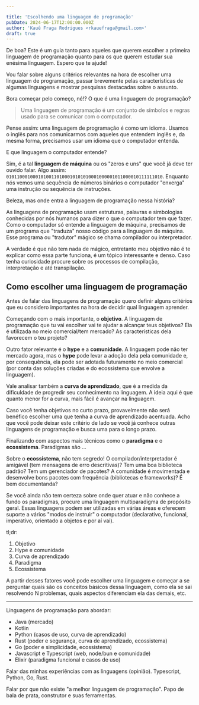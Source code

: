 ```yaml
---

title: 'Escolhendo uma linguagem de programação'
pubDate: 2024-06-17T12:00:00.000Z
author: 'Kauê Fraga Rodrigues <rkauefraga@gmail.com>'
draft: true
---
```


De boa? Este é um guia tanto para aqueles que querem escolher a primeira linguagem de programação quanto para os que querem estudar sua enésima linguagem. Espero que te ajude!

Vou falar sobre alguns critérios relevantes na hora de escolher uma linguagem de programação, passar brevemente pelas características de algumas linguagens e mostrar pesquisas destacadas sobre o assunto.

Bora começar pelo começo, né!? O que é uma linguagem de programação?

> Uma linguagem de programação é um conjunto de símbolos e regras usado para se comunicar com o computador.

Pense assim: uma linguagem de programação é como um idioma. Usamos o inglês para nos comunicarmos com aqueles que entendem inglês e, da mesma forma, precisamos usar um idioma que o computador entenda.

E que linguagem o computador entende?

Sim, é a tal **linguagem de máquina** ou os "zeros e uns" que você já deve ter ouvido falar. Algo assim: `01011000100010100110100010101010001000001011000010111111010`. Enquanto nós vemos uma sequência de números binários o computador "enxerga" uma instrução ou sequência de instruções.

Beleza, mas onde entra a linguagem de programação nessa história?

As linguagens de programação usam estruturas, palavras e simbologias conhecidas por nós humanos para dizer o que o computador tem que fazer. Como o computador só entende a linguagem de máquina, precisamos de um programa que "traduza" nosso código para a linguagem de máquina. Esse programa ou "tradutor" mágico se chama compilador ou interpretador.

A verdade é que não tem nada de mágico, entretanto meu objetivo não é te explicar como essa parte funciona, é um tópico interessante e denso. Caso tenha curiosidade procure sobre os processos de compilação, interpretação e até transpilação.

## Como escolher uma linguagem de programação

Antes de falar das linguagens de programação quero definir alguns critérios que eu considero importantes na hora de decidir qual linguagem aprender.

Começando com o mais importante, o **objetivo**. A linguagem de programação que tu vai escolher vai te ajudar a alcançar teus objetivos? Ela é utilizada no meio comercial/tem mercado? As características dela favorecem o teu projeto?

Outro fator relevante é o **hype** e a **comunidade**. A linguagem pode não ter mercado agora, mas o **hype** pode levar a adoção dela pela comunidade e, por consequência, ela pode ser adotada futuramente no meio comercial (por conta das soluções criadas e do ecossistema que envolve a linguagem).

Vale analisar também a **curva de aprendizado**, que é a medida da dificuldade de progredir seu conhecimento na linguagem. A ideia aqui é que quanto menor for a curva, mais fácil é avançar na linguagem.

Caso você tenha objetivos no curto prazo, provavelmente não será benéfico escolher uma que tenha a curva de aprendizado acentuada. Acho que você pode deixar este critério de lado se você já conhece outras linguagens de programação e busca uma para o longo prazo.

Finalizando com aspectos mais técnicos como o **paradigma** e o **ecossistema**. Paradigmas são ...

Sobre o **ecossistema**, não tem segredo! O compilador/interpretador é amigável (tem mensagens de erro descritivas)? Tem uma boa biblioteca padrão? Tem um gerenciador de pacotes? A comunidade é movimentada e desenvolve bons pacotes com frequência (bibliotecas e frameworks)? É bem documentanda?

Se você ainda não tem certeza sobre onde quer atuar e não conhece a fundo os paradigmas, procure uma linguagem multiparadigma de propósito geral. Essas linguagens podem ser utilizadas em várias áreas e oferecem suporte a vários "modos de instruir" o computador (declarativo, funcional, imperativo, orientado a objetos e por aí vai).

tl;dr:

1. Objetivo
2. Hype e comunidade
3. Curva de aprendizado
4. Paradigma
5. Ecossistema

A partir desses fatores você pode escolher uma linguagem e começar a se perguntar quais são os conceitos básicos dessa linguagem, como ela se sai resolvendo N problemas, quais aspectos diferenciam ela das demais, etc.

---

Linguagens de programação para abordar:

- Java (mercado)
- Kotlin
- Python (casos de uso, curva de aprendizado)
- Rust (poder e segurança, curva de aprendizado, ecossistema)
- Go (poder e simplicidade, ecossistema)
- Javascript e Typescript (web, node/bun e comunidade)
- Elixir (paradigma funcional e casos de uso)

Falar das minhas experiências com as linguagens (opinião). Typescript, Python, Go, Rust.

Falar por que não existe "a melhor linguagem de programação". Papo de bala de prata, construtor e suas ferramentas.
